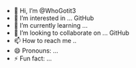 - 👋 Hi, I’m @WhoGotit3
- 👀 I’m interested in ... GitHub 
- 🌱 I’m currently learning ...
- 💞️ I’m looking to collaborate on ... GitHub 
- 📫 How to reach me ..
- 😄 Pronouns: ...
- ⚡ Fun fact: ...

<!---
WhoGotit3/WhoGotit3 is a ✨ special ✨ repository because its `README.md` (this file) appears on your GitHub profile.
You can click the Preview link to take a look at your changes.
--->
